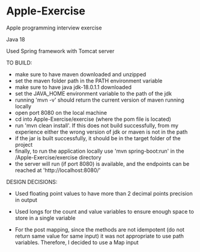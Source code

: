 # Apple-Exercise
Apple programming interview exercise

Java 18

Used Spring framework with Tomcat server

TO BUILD:
- make sure to have maven downloaded and unzipped
- set the maven folder path in the PATH environment variable
- make sure to have java jdk-18.0.1.1 downloaded
- set the JAVA_HOME environment variable to the path of the jdk
- running 'mvn -v' should return the current version of maven running locally
- open port 8080 on the local machine
- cd into Apple-Exercise/exercise (where the pom file is located)
- run 'mvn clean install'. If this does not build successfully, from my experience either the wrong version of jdk or maven is not in the path
- if the jar is built successfully, it should be in the target folder of the project
- finally, to run the application locally use 'mvn spring-boot:run' in the /Apple-Exercise/exercise directory
- the server will run (if port 8080) is available, and the endpoints can be reached at 'http://localhost:8080/'


DESIGN DECISIONS: 

- Used floating point values to have more than 2 decimal points precision in output

- Used longs for the count and value variables to ensure enough space to store in a single variable 

- For the post mapping, since the methods are not idempotent (do not return same value for same input) it was not appropriate to use path variables. Therefore, I decided to use a Map input 



